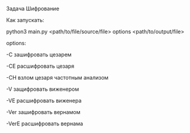 Задача Шифрование

Как запускать:

python3 main.py <path/to/file/source/file> options <path/to/output/file>

options:

-C зашифровать цезарем

-CE расшифровать цезаря

-CH взлом цезаря частотным анализом

-V защифровать виженером

-VE расшифровать виженера

-Ver зашифровать вернамом

-VerE расшифровать вернама
